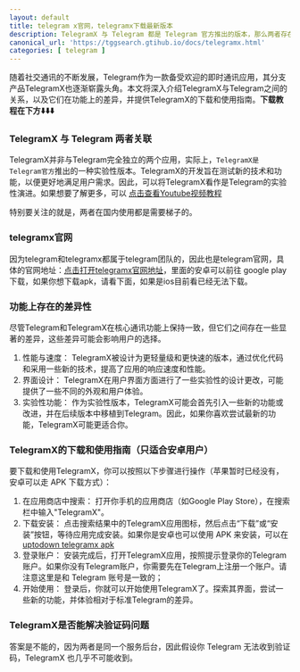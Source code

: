 ```yaml
---
layout: default
title: telegram x官网，telegramx下载最新版本
description: TelegramX 与 Telegram 都是 Telegram 官方推出的版本，那么两者存在什么关系以及功能上存在什么差异，如果想体验 telegramx下载教程和方法指引。
canonical_url: 'https://tggsearch.gtihub.io/docs/telegramx.html'
categories: [ telegram ]
---
```

随着社交通讯的不断发展，Telegram作为一款备受欢迎的即时通讯应用，其分支产品TelegramX也逐渐崭露头角。本文将深入介绍TelegramX与Telegram之间的关系，以及它们在功能上的差异，并提供TelegramX的下载和使用指南。<b>下载教程在下方⬇️⬇️⬇️</b>

### TelegramX 与 Telegram 两者关联
TelegramX并非与Telegram完全独立的两个应用，实际上，`TelegramX是Telegram官方`推出的一种实验性版本。TelegramX的开发旨在测试新的技术和功能，以便更好地满足用户需求。因此，可以将TelegramX看作是Telegram的实验性演进。如果想要了解更多，可以 [点击查看Youtube视频教程](./302.html?target=https://youtu.be/SUCztygGXms)

<p class="red-text-word">
特别要关注的就是，两者在国内使用都是需要梯子的。
</p>

### telegramx官网
因为telegram和telegramx都属于telegram团队的，因此也是telegram官网，具体的官网地址：[点击打开telegramx官网地址](./302.html?target=https://telegram.org/blog/telegram-x)，里面的安卓可以前往 google play下载，如果你想下载apk，请看下面，如果是ios目前看已经无法下载。

### 功能上存在的差异性
尽管Telegram和TelegramX在核心通讯功能上保持一致，但它们之间存在一些显著的差异，这些差异可能会影响用户的选择。

1. 性能与速度： TelegramX被设计为更轻量级和更快速的版本，通过优化代码和采用一些新的技术，提高了应用的响应速度和性能。
2. 界面设计： TelegramX在用户界面方面进行了一些实验性的设计更改，可能提供了一些不同的外观和用户体验。
3. 实验性功能： 作为实验性版本，TelegramX可能会首先引入一些新的功能或改进，并在后续版本中移植到Telegram。因此，如果你喜欢尝试最新的功能，TelegramX可能更适合你。

### TelegramX的下载和使用指南（只适合安卓用户）
要下载和使用TelegramX，你可以按照以下步骤进行操作（苹果暂时已经没有，安卓可以走 APK 下载方式）：

1. 在应用商店中搜索： 打开你手机的应用商店（如Google Play Store），在搜索栏中输入"TelegramX"。
2. 下载安装： 点击搜索结果中的TelegramX应用图标，然后点击“下载”或“安装”按钮，等待应用完成安装。如果你是安卓也可以使用 APK 来安装，可以在 [uptodown telegramx apk](./302.html?target=https://telegram-x.cn.uptodown.com/android)
3. 登录账户： 安装完成后，打开TelegramX应用，按照提示登录你的Telegram账户。如果你没有Telegram账户，你需要先在Telegram上注册一个账户。请注意这里是和 Telegram 账号是一致的；
4. 开始使用： 登录后，你就可以开始使用TelegramX了。探索其界面，尝试一些新的功能，并体验相对于标准Telegram的差异。

### TelegramX是否能解决验证码问题
答案是不能的，因为两者是同一个服务后台，因此假设你 Telegram 无法收到验证码，TelegramX 也几乎不可能收到。